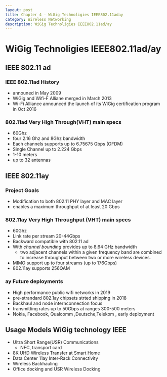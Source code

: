 ```yaml
---
layout: post
title: Chapter 4 - WiGig Technoligies IEEE802.11aday
category: Wireless Networking
description: WiGig Technoligies IEEE802.11ad/ay
---
```




# WiGig Technoligies IEEE802.11ad/ay

## IEEE 802.11 ad

### IEEE 802.11ad History

-  announed in May 2009
-  WiGig and Wifi-F Alliane merged in March 2013
-  Wi-Fi Alliance announced the launch of its WiGig certification  program in Oct 2016 



### 802.11ad Very High Through(VHT) main specs

-  60Ghz
-  four 2.16 Ghz and 8Ghz bandwidth
-  Each channels supports up to 6.75675 Gbps (OFDM)
-  Single Channel up to 2.224 Gbps
-  1-10 meters
-  up to 32 antennas 



## IEEE 802.11ay

### Project Goals

-  Modification to both 802.11 PHY layer and MAC layer
-  enables a maximum throughput of at least 20 Gbps

### 802.11ay Very High Throughput (VHT) main specs

-  60Ghz 
-  Link rate per stream 20-44Gbps
-  Backward compatible with 802.11 ad
-  With *channel bounding* provides up to 8.64 GHz bandwidth
   -  two adjacent channels within a given frequency band are combined to increase throughput between two or more wireless devices.
-  MIMO support up to four streams (up to 176Gbps)
-  802.11ay supports 256QAM



### ay Future deployments

-  High performance public wifi networks in 2019
-  pre-strandard 802.1ay chipsets strted shipping in 2018
-  Backhaul and node internconnection focus
-  transmitting rates up to 50Gbps at ranges 300-500 meters
-  Nokia, Facebook, Qualcomm ,Deutsche,Telekom , early deployment



## Usage Models WiGig technology IEEE 



-  Ultra Short Range(USR) Communications
   -  NFC, transport card
-  8K UHD Wireless Transfer at Smart Home
-  Data Center 11ay Inter-Rack Connectivity
-  Wireless Backhauling
-  Office docking and USR Wireless Docking